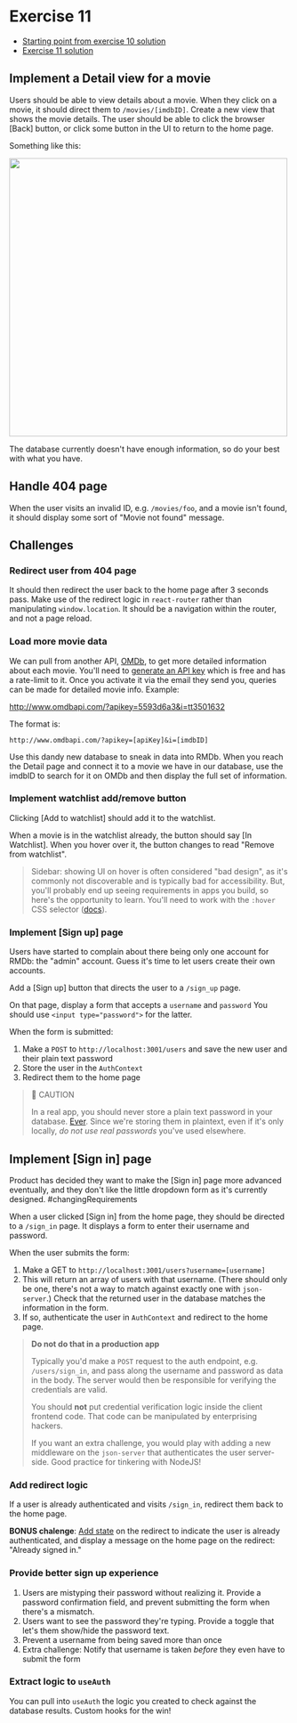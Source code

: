 # Exercise 11

- [Starting point from exercise 10 solution](https://github.com/AndrewSouthpaw/webdev/tree/exercise-10-solution/projects/rmdb)
- [Exercise 11 solution](https://github.com/AndrewSouthpaw/webdev/tree/exercise-11-solution/projects/rmdb)

## Implement a Detail view for a movie

Users should be able to view details about a movie. When they click on a movie, it should direct them to `/movies/[imdbID]`. Create a new view that shows the movie details. The user should be able to click the browser [Back] button, or click some button in the UI to return to the home page.

Something like this:

<img src="https://i.imgur.com/gn1Z9Qr.png" width="500">

The database currently doesn't have enough information, so do your best with what you have.

## Handle 404 page

When the user visits an invalid ID, e.g. `/movies/foo`, and a movie isn't found, it should display some sort of "Movie not found" message.

## Challenges

### Redirect user from 404 page

It should then redirect the user back to the home page after 3 seconds pass. Make use of the redirect logic in `react-router` rather than manipulating `window.location`. It should be a navigation within the router, and not a page reload.

### Load more movie data

We can pull from another API, [OMDb](http://www.omdbapi.com/), to get more detailed information about each movie. You'll need to [generate an API key](http://www.omdbapi.com/apikey.aspx) which is free and has a rate-limit to it. Once you activate it via the email they send you, queries can be made for detailed movie info. Example:

http://www.omdbapi.com/?apikey=5593d6a3&i=tt3501632

The format is:

```
http://www.omdbapi.com/?apikey=[apiKey]&i=[imdbID]
```

Use this dandy new database to sneak in data into RMDb. When you reach the Detail page and connect it to a movie we have in our database, use the imdbID to search for it on OMDb and then display the full set of information.

### Implement watchlist add/remove button

Clicking [Add to watchlist] should add it to the watchlist.

When a movie is in the watchlist already, the button should say [In Watchlist]. When you hover over it, the button changes to read "Remove from watchlist".

> Sidebar: showing UI on hover is often considered "bad design", as it's commonly not discoverable and is typically bad for accessibility. But, you'll probably end up seeing requirements in apps you build, so here's the opportunity to learn. You'll need to work with the `:hover` CSS selector ([docs](https://developer.mozilla.org/en-US/docs/Web/CSS/:hover)).

### Implement [Sign up] page

Users have started to complain about there being only one account for RMDb: the "admin" account. Guess it's time to let users create their own accounts.

Add a [Sign up] button that directs the user to a `/sign_up` page.

On that page, display a form that accepts a `username` and `password` You should use `<input type="password">` for the latter.

When the form is submitted:

1. Make a `POST` to `http://localhost:3001/users` and save the new user and their plain text password
1. Store the user in the `AuthContext`
1. Redirect them to the home page

> 👹 CAUTION
> 
> In a real app, you should never store a plain text password in your database. [Ever](https://plaintextoffenders.com/about/). Since we're storing them in plaintext, even if it's only locally, *do not use real passwords* you've used elsewhere.

## Implement [Sign in] page

Product has decided they want to make the [Sign in] page more advanced eventually, and they don't like the little dropdown form as it's currently designed. #changingRequirements

When a user clicked [Sign in] from the home page, they should be directed to a `/sign_in` page. It displays a form to enter their username and password.

When the user submits the form:

1. Make a GET to `http://localhost:3001/users?username=[username]`
1. This will return an array of users with that username. (There should only be one, there's not a way to match against exactly one with `json-server`.) Check that the returned user in the database matches the information in the form.
1. If so, authenticate the user in `AuthContext` and redirect to the home page.

> **Do not do that in a production app**
> 
> Typically you'd make a `POST` request to the auth endpoint, e.g. `/users/sign_in`, and pass along the username and password as data in the body. The server would then be responsible for verifying the credentials are valid.
> 
> You should **not** put credential verification logic inside the client frontend code. That code can be manipulated by enterprising hackers.
> 
> If you want an extra challenge, you would play with adding a new middleware on the `json-server` that authenticates the user server-side. Good practice for tinkering with NodeJS!

### Add redirect logic

If a user is already authenticated and visits `/sign_in`, redirect them back to the home page.

**BONUS chalenge**: [Add state](https://reactrouter.com/web/api/Redirect/to-object) on the redirect to indicate the user is already authenticated, and display a message on the home page on the redirect: "Already signed in."

### Provide better sign up experience

1. Users are mistyping their password without realizing it. Provide a password confirmation field, and prevent submitting the form when there's a mismatch.
1. Users want to see the password they're typing. Provide a toggle that let's them show/hide the password text.
1. Prevent a username from being saved more than once
1. Extra challenge: Notify that username is taken *before* they even have to submit the form

### Extract logic to `useAuth`

You can pull into `useAuth` the logic you created to check against the database results. Custom hooks for the win!
